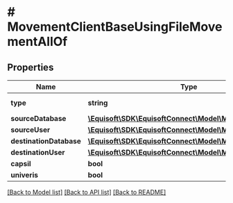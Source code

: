 # # MovementClientBaseUsingFileMovementAllOf

## Properties

Name | Type | Description | Notes
------------ | ------------- | ------------- | -------------
**type** | **string** |  | [default to 'CLIENTBASE_USING_FILE']
**sourceDatabase** | [**\Equisoft\SDK\EquisoftConnect\Model\MovementDatabase**](MovementDatabase.md) |  | 
**sourceUser** | [**\Equisoft\SDK\EquisoftConnect\Model\MovementUser**](MovementUser.md) |  | 
**destinationDatabase** | [**\Equisoft\SDK\EquisoftConnect\Model\MovementDatabase**](MovementDatabase.md) |  | 
**destinationUser** | [**\Equisoft\SDK\EquisoftConnect\Model\MovementUser**](MovementUser.md) |  | 
**capsil** | **bool** |  | [optional] 
**univeris** | **bool** |  | [optional] 

[[Back to Model list]](../../README.md#documentation-for-models) [[Back to API list]](../../README.md#documentation-for-api-endpoints) [[Back to README]](../../README.md)


